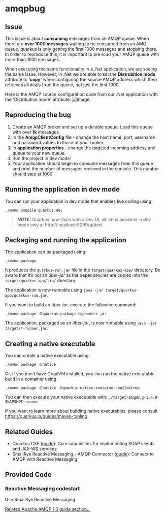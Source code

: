 # amqpbug

## Issue

This issue is about **consuming** messages from an AMQP queue. When there are **over 1000 messages** waiting to be consumed from an AMQ queue, quarkus is only getting the first 1000 messages and stopping there. In order to reproduce this, it is important to pre-load your AMQP queue with more than 1000 messages. 

When executing the same functionality in a .Net application, we are seeing the same issue. However, in .Net we are able to set the **Distrubition mode** attribute to **'copy'** when configuring the source AMQP address which then retrieves all deals from the queue, not just the first 1000.

Here is the AMQP source configuration code from our .Net application with the 'Distribution mode' attribute:
![image](https://github.com/ArvinUbhi/amqpbug/assets/117295982/bc67bae3-3814-4466-b599-d9be9fea5420)


## Reproducing the bug

1. Create an AMQP broker and set up a durable queue. Load this queue with over **1k** messages.
2. In the **AmqpClientConfig** file - change the host name, port, username and password values to those of your broker.
3. In **application properties** - change the targeted incoming address and queue to your new queue.
5. Run the project in dev mode!
6. Your application should begin to consume messages from this queue and print the number of messages recieved in the console. This number should stop at 1000.


## Running the application in dev mode

You can run your application in dev mode that enables live coding using:
```shell script
./mvnw compile quarkus:dev
```

> **_NOTE:_**  Quarkus now ships with a Dev UI, which is available in dev mode only at http://localhost:8080/q/dev/.

## Packaging and running the application

The application can be packaged using:
```shell script
./mvnw package
```
It produces the `quarkus-run.jar` file in the `target/quarkus-app/` directory.
Be aware that it’s not an _über-jar_ as the dependencies are copied into the `target/quarkus-app/lib/` directory.

The application is now runnable using `java -jar target/quarkus-app/quarkus-run.jar`.

If you want to build an _über-jar_, execute the following command:
```shell script
./mvnw package -Dquarkus.package.type=uber-jar
```

The application, packaged as an _über-jar_, is now runnable using `java -jar target/*-runner.jar`.

## Creating a native executable

You can create a native executable using: 
```shell script
./mvnw package -Dnative
```

Or, if you don't have GraalVM installed, you can run the native executable build in a container using: 
```shell script
./mvnw package -Dnative -Dquarkus.native.container-build=true
```

You can then execute your native executable with: `./target/amqpbug-1.0.0-SNAPSHOT-runner`

If you want to learn more about building native executables, please consult https://quarkus.io/guides/maven-tooling.

## Related Guides

- Quarkus CXF ([guide](https://quarkiverse.github.io/quarkiverse-docs/quarkus-cxf/dev/reference/extensions/quarkus-cxf.html)): Core capabilities for implementing SOAP clients and JAX-WS services
- SmallRye Reactive Messaging - AMQP Connector ([guide](https://quarkus.io/guides/amqp)): Connect to AMQP with Reactive Messaging

## Provided Code

### Reactive Messaging codestart

Use SmallRye Reactive Messaging

[Related Apache AMQP 1.0 guide section...](https://quarkus.io/guides/amqp)

